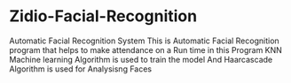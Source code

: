 # Zidio-Facial-Recognition
Automatic Facial Recognition System
This is Automatic Facial Recognition program that helps to make attendance on a Run time 
in this Program KNN Machine learning Algorithm is used to train the model 
And Haarcascade Algorithm is used for Analysisng Faces 
